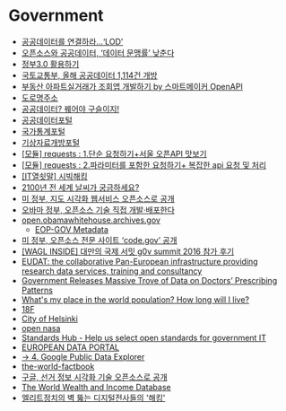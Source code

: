 Government
==========
* [공공데이터를 연결하라…‘LOD’](http://www.bloter.net/archives/225165)
* [오픈소스와 공공데이터, ‘데이터 문맹률’ 낮춘다](http://www.bloter.net/archives/225576)
* [정부3.0 활용하기](http://www.gov30.go.kr/gov30/int/intro6.do)
* [국토교통부, 올해 공공데이터 1,114건 개방](http://platum.kr/archives/37597)
* [부동산 아파트실거래가 조회앱 개발하기 by 스마트메이커 OpenAPI](http://blog.naver.com/userf73/220850076903)
* [도로명주소](http://www.juso.go.kr/)
* [공공데이터? 꿰어야 구슬이지!](http://www.bloter.net/archives/254926)
* [공공데이터포털](https://www.data.go.kr)
* [국가통계포털](http://kosis.kr/)
* [기상자료개방포털](https://data.kma.go.kr/)
* [[모듈] requests : 1.단순 요청하기+서울 오픈API 맛보기](http://everypython.com/archives/302)
* [[모듈] requests : 2.파라미터를 포함한 요청하기+ 복잡한 api 요청 및 처리](http://everypython.com/archives/307)
* [[IT열쇳말] 시빅해킹](http://www.bloter.net/archives/229794)
* [2100년 전 세계 날씨가 궁금하세요?](http://techholic.co.kr/archives/35197)
* [미 정부, 지도 시각화 웹서비스 오픈소스로 공개](http://www.bloter.net/archives/237222)
* [오바마 정부, 오픈소스 기술 직접 개발·배포한다](http://www.bloter.net/archives/251945)
* [open.obamawhitehouse.archives.gov](https://open.obamawhitehouse.archives.gov/)
  * [EOP-GOV Metadata](https://gist.github.com/maxogden/d1e3f14bb9253ef9638a40826b000f08)
* [미 정부, 오픈소스 전문 사이트 ‘code.gov’ 공개](http://www.bloter.net/archives/267157)
* [[WAGL INSIDE] 대만의 국제 서밋 g0v summit 2016 참가 후기](https://medium.com/wagl-art/wagl-network-%EB%8C%80%EB%A7%8C%EC%9D%98-%EA%B5%AD%EC%A0%9C-%EC%84%9C%EB%B0%8B-g0v-summit-2016-%EC%B0%B8%EA%B0%80-%ED%9B%84%EA%B8%B0-9c253abc87c6)
* [EUDAT: the collaborative Pan-European infrastructure providing research data services, training and consultancy](https://www.eudat.eu/)
* [Government Releases Massive Trove of Data on Doctors’ Prescribing Patterns](http://www.propublica.org/article/government-releases-massive-trove-of-data-on-doctors-prescribing-patterns)
* [What's my place in the world population? How long will I live?](http://population.io/)
* [18F](https://18f.gsa.gov/)
* [City of Helsinki](https://github.com/City-of-Helsinki/)
* [open nasa](https://open.nasa.gov/)
* [Standards Hub - Help us select open standards for government IT](https://standards.data.gov.uk/)
* [EUROPEAN DATA PORTAL](http://www.europeandataportal.eu/en/)
* [-> 4. Google Public Data Explorer](http://www.diygenius.com/12-lesser-known-google-projects-that-are-absolutely-amazing/)
* [the-world-factbook](https://www.cia.gov/library/publications/the-world-factbook/)
* [구글, 선거 정보 시각화 기술 오픈소스로 공개](http://www.bloter.net/archives/264554)
* [The World Wealth and Income Database](http://www.wid.world/)
* [엘리트정치의 벽 뚫는 디지털전사들의 '해킹'](http://v.media.daum.net/v/20161114094605164)

